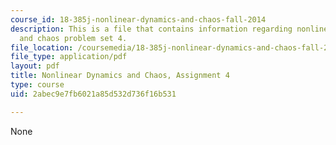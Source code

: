 ```yaml
---
course_id: 18-385j-nonlinear-dynamics-and-chaos-fall-2014
description: This is a file that contains information regarding nonlinear dynamics
  and chaos problem set 4.
file_location: /coursemedia/18-385j-nonlinear-dynamics-and-chaos-fall-2014/2abec9e7fb6021a85d532d736f16b531_MIT18_385JF14_Pset4.pdf
file_type: application/pdf
layout: pdf
title: Nonlinear Dynamics and Chaos, Assignment 4
type: course
uid: 2abec9e7fb6021a85d532d736f16b531

---
```

None